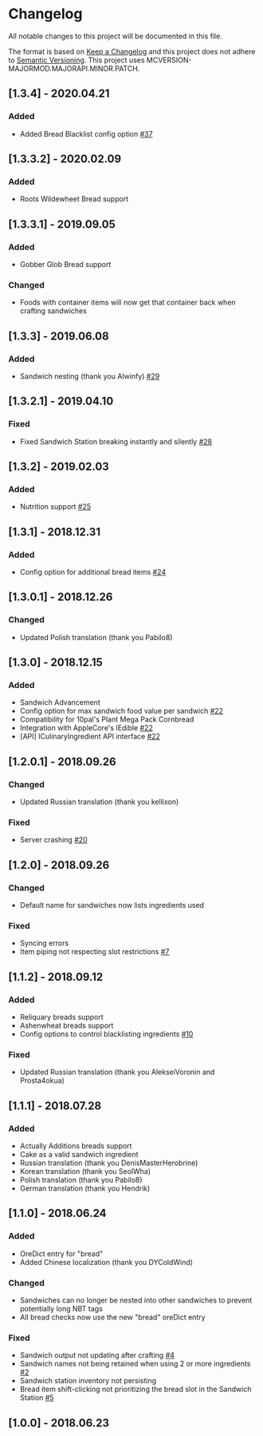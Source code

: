 # Changelog
All notable changes to this project will be documented in this file.

The format is based on [Keep a Changelog](http://keepachangelog.com/en/1.0.0/) and this project does not adhere to [Semantic Versioning](http://semver.org/spec/v2.0.0.html).
This project uses MCVERSION-MAJORMOD.MAJORAPI.MINOR.PATCH.

## [1.3.4] - 2020.04.21
### Added
- Added Bread Blacklist config option [#37](https://github.com/TheIllusiveC4/CulinaryConstruct/issues/37)

## [1.3.3.2] - 2020.02.09
### Added
- Roots Wildewheet Bread support

## [1.3.3.1] - 2019.09.05
### Added
- Gobber Glob Bread support
### Changed
- Foods with container items will now get that container back when crafting sandwiches

## [1.3.3] - 2019.06.08
### Added
- Sandwich nesting (thank you Alwinfy) [#29](https://github.com/TheIllusiveC4/CulinaryConstruct/pull/29)

## [1.3.2.1] - 2019.04.10
### Fixed
- Fixed Sandwich Station breaking instantly and silently [#28](https://github.com/TheIllusiveC4/CulinaryConstruct/issues/28)

## [1.3.2] - 2019.02.03
### Added
- Nutrition support [#25](https://github.com/TheIllusiveC4/CulinaryConstruct/issues/25)

## [1.3.1] - 2018.12.31
### Added
- Config option for additional bread items [#24](https://github.com/TheIllusiveC4/CulinaryConstruct/issues/24)

## [1.3.0.1] - 2018.12.26
### Changed
- Updated Polish translation (thank you Pabilo8)

## [1.3.0] - 2018.12.15
### Added
- Sandwich Advancement
- Config option for max sandwich food value per sandwich [#22](https://github.com/TheIllusiveC4/CulinaryConstruct/issues/22)
- Compatibility for 10pal's Plant Mega Pack Cornbread
- Integration with AppleCore's IEdible [#22](https://github.com/TheIllusiveC4/CulinaryConstruct/issues/22)
- [API] ICulinaryIngredient API interface [#22](https://github.com/TheIllusiveC4/CulinaryConstruct/issues/22)

## [1.2.0.1] - 2018.09.26
### Changed
- Updated Russian translation (thank you kellixon)
### Fixed
- Server crashing [#20](https://github.com/TheIllusiveC4/CulinaryConstruct/issues/20)

## [1.2.0] - 2018.09.26
### Changed
- Default name for sandwiches now lists ingredients used
### Fixed
- Syncing errors
- Item piping not respecting slot restrictions [#7](https://github.com/TheIllusiveC4/CulinaryConstruct/issues/7)

## [1.1.2] - 2018.09.12
### Added
- Reliquary breads support
- Ashenwheat breads support
- Config options to control blacklisting ingredients [#10](https://github.com/TheIllusiveC4/CulinaryConstruct/issues/10)
### Fixed
- Updated Russian translation (thank you AlekseiVoronin and Prosta4okua)

## [1.1.1] - 2018.07.28
### Added
- Actually Additions breads support
- Cake as a valid sandwich ingredient
- Russian translation (thank you DenisMasterHerobrine)
- Korean translation (thank you SeolWha)
- Polish translation (thank you Pabilo8)
- German translation (thank you Hendrik)

## [1.1.0] - 2018.06.24
### Added
- OreDict entry for "bread"
- Added Chinese localization (thank you DYColdWind)
### Changed
- Sandwiches can no longer be nested into other sandwiches to prevent potentially long NBT tags
- All bread checks now use the new "bread" oreDict entry
### Fixed
- Sandwich output not updating after crafting [#4](https://github.com/TheIllusiveC4/CulinaryConstruct/issues/4)
- Sandwich names not being retained when using 2 or more ingredients [#2](https://github.com/TheIllusiveC4/CulinaryConstruct/issues/2)
- Sandwich station inventory not persisting
- Bread item shift-clicking not prioritizing the bread slot in the Sandwich Station [#5](https://github.com/TheIllusiveC4/CulinaryConstruct/issues/5)

## [1.0.0] - 2018.06.23